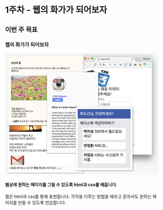 # 1주차 - 웹의 화가가 되어보자

## 이번 주 목표

### 웹의 화가가 되어보자

![](../.gitbook/assets/image%20%281%29.png)

#### **웹상에 원하는 페이지를 그릴 수 있도록  html과 css를 배웁니다.**

웹은 html과 css를 통해 표현됩니다. 각각을 다루는 방법을 배우고 혼자서도 원하는 페이지를 만들 수 있도록 연습합니다.

